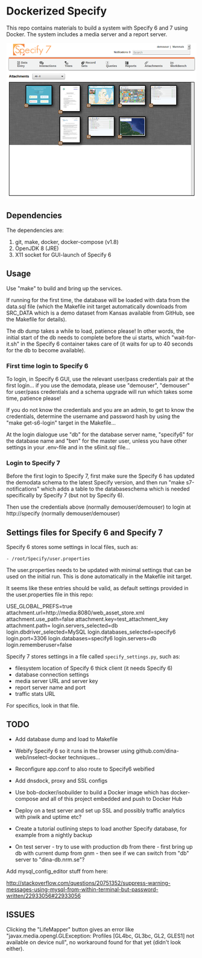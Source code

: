 # Dockerized Specify

This repo contains materials to build a system with Specify 6 and 7 using Docker. The system includes a media server and a report server.

![Screenshot](screenshot.png)

## Dependencies

The dependencies are:

1. git, make, docker, docker-compose (v1.8)
1. OpenJDK 8 (JRE)
1. X11 socket for GUI-launch of Specify 6

## Usage

Use "make" to build and bring up the services. 

If running for the first time, the database will be loaded with data from the data.sql file (which the Makefile init target automatically downloads from SRC_DATA which is a demo dataset from Kansas available from GitHub, see the Makefile for details).

The db dump takes a while to load, patience please! In other words, the initial start of the db needs to complete before the ui starts, which "wait-for-it.sh" in the Specify 6 container takes care of (it waits for up to 40 seconds for the db to become available).

### First time login to Specify 6

To login, in Specify 6 GUI, use the relevant user/pass credentials pair at the first login... if you use the demodata, please use "demouser", "demouser" for user/pass credentials and a schema upgrade will run which takes some time, patience please!

If you do not know the credentials and you are an admin, to get to know the credentials, determine the username and password hash  by using the "make get-s6-login" target in the Makefile...

At the login dialogue use "db" for the database server name, "specify6" for the database name and "ben" for the master user, unless you have other settings in your .env-file and in the s6init.sql file...

### Login to Specify 7

Before the first login to Specify 7, first make sure the Specify 6 has updated the demodata schema to the latest Specify version, and then run "make s7-notifications" which adds a table to the databaseschema which is needed specifically by Specify 7 (but not by Specify 6).

Then use the credentials above (normally demouser/demouser) to login at http://specify (normally demouser/demouser)

## Settings files for Specify 6 and Specify 7

Specify 6 stores some settings in local files, such as:

	- /root/Specify/user.properties

The user.properties needs to be updated with minimal settings that can be used on the initial run. This is done automatically in the Makefile init target.

It seems like these entries should be valid, as default settings provided in the user.properties file in this repo:

USE_GLOBAL_PREFS=true
attachment.url=http\://media\:8080/web_asset_store.xml
attachment.use_path=false
attachment.key=test_attachment_key
attachment.path=
login.servers_selected=db
login.dbdriver_selected=MySQL
login.databases_selected=specify6
login.port=3306
login.databases=specify6
login.servers=db
login.rememberuser=false

Specify 7 stores settings in a file called `specify_settings.py`, such as:

- filesystem location of Specify 6 thick client (it needs Specify 6)
- database connection settings
- media server URL and server key
- report server name and port
- traffic stats URL

For specifics, look in that file.

## TODO

- Add database dump and load to Makefile
- Webify Specify 6 so it runs in the browser using github.com/dina-web/inselect-docker techniques...
- Reconfigure app.conf to also route to Specify6 webified
- Add dnsdock, proxy and SSL configs
- Use bob-docker/isobuilder to build a Docker image which has docker-compose and all of this project embedded and push to Docker Hub

- Deploy on a test server and set up SSL and possibly traffic analytics with piwik and uptime etc?
- Create a tutorial outlining steps to load another Specify database, for example from a nightly backup
- On test server - try to use with production db from there - first bring up db with current dump from gnm - then see if we can switch from "db" server to "dina-db.nrm.se"?

Add mysql_config_editor stuff from here:

http://stackoverflow.com/questions/20751352/suppress-warning-messages-using-mysql-from-within-terminal-but-password-written/22933056#22933056

## ISSUES

Clicking the "LifeMapper" button gives an error like "javax.media.opengl.GLException: Profiles [GL4bc, GL3bc, GL2, GLES1] not available on device null", no workaround found for that yet (didn't look either).

